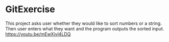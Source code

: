# GitExercise
This project asks user whether they would like to sort numbers or a string. Then user enters what they want and the program outputs the sorted input.
https://youtu.be/mEwXjyl4LDQ
